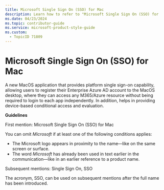 ```yaml
---
title: Microsoft Single Sign On (SSO) for Mac
description: Learn how to refer to "Microsoft Single Sign On (SSO) for Mac" in your content.
ms.date: 04/23/2024
ms.topic: contributor-guide
ms.service: microsoft-product-style-guide
ms.custom:
  - TopicID 71809
---
```



# Microsoft Single Sign On (SSO) for Mac

A new MacOS application that provides platform single sign-on capability, allowing users to register their Enterprise Azure AD account to the MacOS desktop, where they can access any M365/Azure resource without being required to login to each app independently. In addition, helps in providing device-based conditional access and evaluation.

**Guidelines**

First mention: Microsoft Single Sign On (SSO) for Mac

You can omit *Microsoft* if at least one of the following conditions applies:  

- The Microsoft logo appears in proximity to the name—like on the same screen or surface.  
- The word *Microsoft* has already been used in text earlier in the communication—like in an earlier reference to a product name.  

Subsequent mentions: Single Sign On, SSO

The acronym, SSO, can be used on subsequent mentions after the full name has been introduced.  

